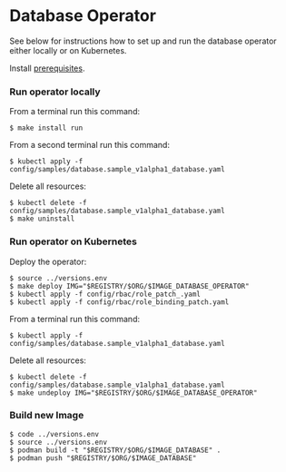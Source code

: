 # Database Operator

See below for instructions how to set up and run the database operator either locally or on Kubernetes.

Install [prerequisites](../documentation/Prerequisites.md).

### Run operator locally

From a terminal run this command:

```
$ make install run
```

From a second terminal run this command:

```
$ kubectl apply -f config/samples/database.sample_v1alpha1_database.yaml
```

Delete all resources:

```
$ kubectl delete -f config/samples/database.sample_v1alpha1_database.yaml
$ make uninstall
```

### Run operator on Kubernetes

Deploy the operator:

```
$ source ../versions.env
$ make deploy IMG="$REGISTRY/$ORG/$IMAGE_DATABASE_OPERATOR"
$ kubectl apply -f config/rbac/role_patch_.yaml 
$ kubectl apply -f config/rbac/role_binding_patch.yaml 
```

From a terminal run this command:

```
$ kubectl apply -f config/samples/database.sample_v1alpha1_database.yaml
```

Delete all resources:

```
$ kubectl delete -f config/samples/database.sample_v1alpha1_database.yaml
$ make undeploy IMG="$REGISTRY/$ORG/$IMAGE_DATABASE_OPERATOR"
```

### Build new Image

```
$ code ../versions.env
$ source ../versions.env
$ podman build -t "$REGISTRY/$ORG/$IMAGE_DATABASE" .
$ podman push "$REGISTRY/$ORG/$IMAGE_DATABASE"
```
